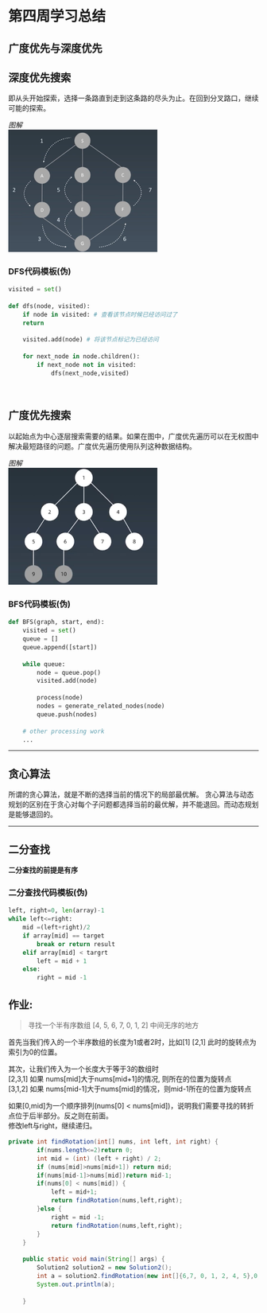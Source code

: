 # 第四周学习总结
## 广度优先与深度优先

## 深度优先搜索

即从头开始探索，选择一条路直到走到这条路的尽头为止。在回到分叉路口，继续可能的探索。

*图解*</BR>
<img src='dfs.png' width=300px ></img>


### DFS代码模板(伪)

```python
visited = set()

def dfs(node, visited):
    if node in visited: # 查看该节点时候已经访问过了
    return

    visited.add(node) # 将该节点标记为已经访问

    for next_node in node.children():
        if next_node not in visited:
            dfs(next_node,visited)
```
</BR>

## 广度优先搜索

以起始点为中心逐层搜索需要的结果。如果在图中，广度优先遍历可以在无权图中解决最短路径的问题。广度优先遍历使用队列这种数据结构。

*图解*</BR>
<img src='bfs.png' width=300px ></img>

### BFS代码模板(伪)

```python
def BFS(graph, start, end):
    visited = set()
	queue = [] 
	queue.append([start]) 

	while queue: 
		node = queue.pop() 
		visited.add(node)

		process(node) 
		nodes = generate_related_nodes(node) 
		queue.push(nodes)

	# other processing work 
	...
```

---
## 贪心算法

所谓的贪心算法，就是不断的选择当前的情况下的局部最优解。
贪心算法与动态规划的区别在于贪心对每个子问题都选择当前的最优解，并不能退回。而动态规划是能够退回的。

---

## 二分查找

**二分查找的前提是有序**
### 二分查找代码模板(伪)

```python
left, right=0, len(array)-1
while left<=right:
	mid =(left+right)/2
	if array[mid] == target
		break or return result
	elif array[mid] < targrt
		left = mid + 1
	else:
		right = mid -1 
```
## 作业:
> 寻找一个半有序数组 [4, 5, 6, 7, 0, 1, 2] 中间无序的地方

首先当我们传入的一个半序数组的长度为1或者2时，比如[1] [2,1] 此时的旋转点为索引为0的位置。

其次，让我们传入为一个长度大于等于3的数组时</br>
[2,3,1] 如果 nums[mid]大于nums[mid+1]的情况, 则所在的位置为旋转点<Br>
[3,1,2] 如果 nums[mid-1]大于nums[mid]的情况，则mid-1所在的位置为旋转点<br>

如果[0,mid]为一个顺序排列(nums[0] < nums[mid])，说明我们需要寻找的转折点位于后半部分。反之则在前面。
</br>修改left与right，继续递归。
```java
private int findRotation(int[] nums, int left, int right) {
        if(nums.length<=2)return 0;
        int mid = (int) (left + right) / 2;
        if (nums[mid]>nums[mid+1]) return mid;
        if(nums[mid-1]>nums[mid])return mid-1;
        if(nums[0] < nums[mid]) {
            left = mid+1;
            return findRotation(nums,left,right);
        }else {
            right = mid -1;
            return findRotation(nums,left,right);
        }
    }

    public static void main(String[] args) {
        Solution2 solution2 = new Solution2();
        int a = solution2.findRotation(new int[]{6,7, 0, 1, 2, 4, 5},0,6);
        System.out.println(a);

    }
```









